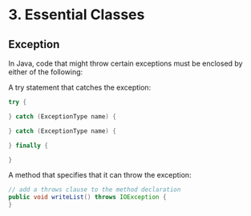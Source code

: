# 3. Essential Classes

## Exception

In Java, code that might throw certain exceptions must be enclosed by either of the following:

A try statement that catches the exception:

```java
try {

} catch (ExceptionType name) {

} catch (ExceptionType name) {

} finally {

}
```

A method that specifies that it can throw the exception:

```java
// add a throws clause to the method declaration
public void writeList() throws IOException {
}
```



